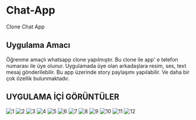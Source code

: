 # Chat-App
Clone Chat App

## Uygulama Amacı
  Öğrenme amaçlı whatsapp clone yapılmıştır.
  Bu clone ile app' e telefon numarası ile üye olunur. Uygulamada üye olan arkadaşlara resim, ses, text mesaj gönderilebilir.
  Bu app üzerinde story paylaşımı yapılabilir.
  Ve daha bir çok özellik bulunmaktadır.
  
  ## UYGULAMA İÇİ GÖRÜNTÜLER
  
 ![1](https://user-images.githubusercontent.com/45607352/106038875-85996080-60e9-11eb-9065-d6084d7f7f98.PNG)
![2](https://user-images.githubusercontent.com/45607352/106038879-8631f700-60e9-11eb-8f07-c9b3cd7c2d66.PNG)
![3](https://user-images.githubusercontent.com/45607352/106038881-86ca8d80-60e9-11eb-9ac6-a6f19b1d384d.PNG)
![4](https://user-images.githubusercontent.com/45607352/106038883-86ca8d80-60e9-11eb-8269-e28269e3b4d1.PNG)
![5](https://user-images.githubusercontent.com/45607352/106038885-87632400-60e9-11eb-872a-226be365feac.PNG)
![6](https://user-images.githubusercontent.com/45607352/106038886-87fbba80-60e9-11eb-87b2-a51bc8efe49a.PNG)
![7](https://user-images.githubusercontent.com/45607352/106038888-87fbba80-60e9-11eb-85f3-86b659084194.PNG)
![8](https://user-images.githubusercontent.com/45607352/106038889-88945100-60e9-11eb-9227-efb0498dca8c.PNG)
![9](https://user-images.githubusercontent.com/45607352/106038893-892ce780-60e9-11eb-97e7-633262402760.PNG)
![10](https://user-images.githubusercontent.com/45607352/106038900-892ce780-60e9-11eb-860c-b08be6d55220.PNG)
![11](https://user-images.githubusercontent.com/45607352/106038902-89c57e00-60e9-11eb-9b0b-96fc28536b55.PNG)
![12](https://user-images.githubusercontent.com/45607352/106038904-8a5e1480-60e9-11eb-9d7c-2aaf12ba8343.PNG)
